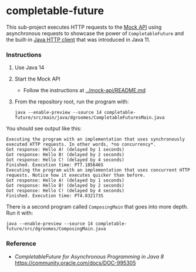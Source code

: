 # completable-future

This sub-project executes HTTP requests to the [Mock API](../mock-api) using asynchronous requests to showcase the power
of `CompletableFuture` and the built-in [Java HTTP client](https://openjdk.java.net/groups/net/httpclient/intro.html) 
that was introduced in Java 11.

### Instructions

1. Use Java 14
1. Start the Mock API
    * Follow the instructions at [../mock-api/README.md](../mock-api/README.md)
1. From the repository root, run the program with:
   
   `java --enable-preview --source 14 completable-future/src/main/java/dgroomes/CompletableFuturesMain.java`
   
You should see output like this:

```
Executing the program with an implementation that uses synchronously executed HTTP requests. In other words, *no concurrency*.
Got response: Hello A! (delayed by 1 seconds)
Got response: Hello B! (delayed by 2 seconds)
Got response: Hello C! (delayed by 4 seconds)
Finished. Execution time: PT7.185646S
Executing the program with an implementation that uses concurrent HTTP requests. Notice how it executes quicker than before.
Got response: Hello A! (delayed by 1 seconds)
Got response: Hello B! (delayed by 2 seconds)
Got response: Hello C! (delayed by 4 seconds)
Finished. Execution time: PT4.032173S
```

There is a second program called `ComposingMain` that goes into more depth. Run it with:

`java --enable-preview --source 14 completable-future/src/dgroomes/ComposingMain.java`

### Reference 

* _CompletableFuture for Asynchronous Programming in Java 8_ <https://community.oracle.com/docs/DOC-995305>

